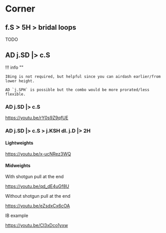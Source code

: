 # Corner

## f.S > 5H > bridal loops

TODO

## AD j.SD |> c.S 

!!! info ""

    IBing is not required, but helpful since you can airdash earlier/from lower height.

    AD `j.SPH` is possible but the combo would be more prorated/less flexible.

### AD j.SD |> c.S

https://youtu.be/rY0s9Z9qfUE

### AD j.SD |> c.S > j.KSH dl. j.D |> 2H

#### Lightweights

https://youtu.be/x-ucNRez3WQ

#### Midweights

With shotgun pull at the end

https://youtu.be/qd_dE4uGf8U

Without shotgun pull at the end

https://youtu.be/eZsdxCx6cOA

IB example

https://youtu.be/Cl3xDco1yxw


